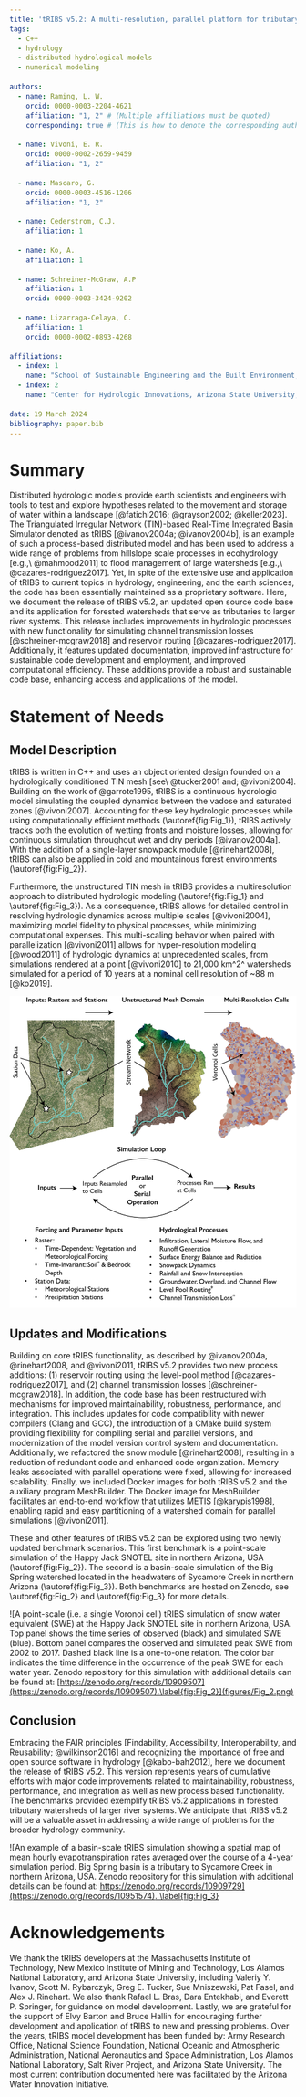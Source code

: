 ```yaml
---
title: 'tRIBS v5.2: A multi-resolution, parallel platform for tributary hydrology in forest applications'
tags:
  - C++
  - hydrology
  - distributed hydrological models
  - numerical modeling

authors:
  - name: Raming, L. W.
    orcid: 0000-0003-2204-4621
    affiliation: "1, 2" # (Multiple affiliations must be quoted)
    corresponding: true # (This is how to denote the corresponding author)

  - name: Vivoni, E. R.
    orcid: 0000-0002-2659-9459
    affiliation: "1, 2"

  - name: Mascaro, G.
    orcid: 0000-0003-4516-1206
    affiliation: "1, 2"

  - name: Cederstrom, C.J.
    affiliation: 1

  - name: Ko, A.
    affiliation: 1

  - name: Schreiner-McGraw, A.P
    affiliation: 1
    orcid: 0000-0003-3424-9202

  - name: Lizarraga-Celaya, C.
    affiliation: 1
    orcid: 0000-0002-0893-4268

affiliations:
  - index: 1
    name: "School of Sustainable Engineering and the Built Environment, Arizona State University, Tempe, AZ, USA, 85287."
  - index: 2
    name: "Center for Hydrologic Innovations, Arizona State University, Tempe, AZ, USA, 85287."

date: 19 March 2024
bibliography: paper.bib
---
```



# Summary
Distributed hydrologic models provide earth scientists and engineers with tools to test and explore hypotheses related to the movement and storage of water within a landscape [@fatichi2016; @grayson2002; @keller2023]. The Triangulated Irregular Network (TIN)-based Real-Time Integrated Basin Simulator denoted as tRIBS [@ivanov2004a; @ivanov2004b], is an example of such a process-based distributed model and has been used to address a wide range of problems from hillslope scale processes in ecohydrology [e.g.,\ @mahmood2011] to flood management of large watersheds [e.g.,\ @cazares-rodriguez2017]. Yet, in spite of the extensive use and application of tRIBS to current topics in hydrology, engineering, and the earth sciences, the code has been essentially maintained as a proprietary software. Here, we document the release of tRIBS v5.2, an updated open source code base and its application for forested watersheds that serve as tributaries to larger river systems. This release includes improvements in hydrologic processes with new functionality for simulating channel transmission losses [@schreiner-mcgraw2018] and reservoir routing [@cazares-rodriguez2017]. Additionally, it features updated documentation, improved infrastructure for sustainable code development and employment, and improved computational efficiency. These additions provide a robust and sustainable code base, enhancing access and applications of the model.

# Statement of Needs
## Model Description
tRIBS is written in C++ and uses an object oriented design founded on a hydrologically conditioned TIN mesh [see\ @tucker2001 and; @vivoni2004]. Building on the work of @garrote1995, tRIBS is a continuous hydrologic model simulating the coupled dynamics between the vadose and saturated zones [@vivoni2007]. Accounting for these key hydrologic processes while using computationally efficient methods (\autoref{fig:Fig_1}), tRIBS actively tracks both the evolution of wetting fronts and moisture losses, allowing for continuous simulation throughout wet and dry periods [@ivanov2004a]. With the addition of a single-layer snowpack module [@rinehart2008], tRIBS can also be applied in cold and mountainous forest environments (\autoref{fig:Fig_2}).

Furthermore, the unstructured TIN mesh in tRIBS provides a multiresolution approach to distributed hydrologic modeling (\autoref{fig:Fig_1} and \autoref{fig:Fig_3}). As a consequence, tRIBS allows for detailed control in resolving hydrologic dynamics across multiple scales [@vivoni2004], maximizing model fidelity to physical processes, while minimizing computational expenses. This multi-scaling behavior when paired with parallelization [@vivoni2011] allows for hyper-resolution modeling [@wood2011] of hydrologic dynamics at unprecedented scales, from simulations rendered at a point [@vivoni2010] to 21,000 km^2^ watersheds simulated for a period of 10 years at a nominal cell resolution of ~88 m [@ko2019].

![Conceptual overview of tRIBS end-to-end workflow highlighting key processes. Asterisks indicate new features or processes available in tRIBS v5.2. Soil and vegetation parameters may be provided in a raster with continuous values or in a classification table.\label{fig:Fig_1}](figures/Fig_1.png)

## Updates and Modifications
Building on core tRIBS functionality, as described by @ivanov2004a, @rinehart2008, and @vivoni2011, tRIBS v5.2 provides two new process additions: (1) reservoir routing using the level-pool method [@cazares-rodriguez2017], and (2) channel transmission losses [@schreiner-mcgraw2018]. In addition, the code base has been restructured with mechanisms for improved maintainability, robustness, performance, and integration. This includes updates for code compatibility with newer compilers (Clang and GCC), the introduction of a CMake build system providing flexibility for compiling serial and parallel versions, and modernization of the model version control system and documentation. Additionally, we refactored the snow module [@rinehart2008], resulting in a reduction of redundant code and enhanced code organization. Memory leaks associated with parallel operations were fixed, allowing for increased scalability. Finally, we included Docker images for both tRIBS v5.2 and the auxiliary program MeshBuilder. The Docker image for MeshBuilder facilitates an end-to-end workflow that utilizes METIS [@karypis1998], enabling rapid and easy partitioning of a watershed domain for parallel simulations [@vivoni2011].

These and other features of tRIBS v5.2 can be explored using two newly updated benchmark scenarios. This first benchmark is a point-scale simulation of the Happy Jack SNOTEL site in northern Arizona, USA (\autoref{fig:Fig_2}). The second is a basin-scale simulation of the Big Spring watershed located in the headwaters of Sycamore Creek in northern Arizona (\autoref{fig:Fig_3}). Both benchmarks are hosted on Zenodo, see \autoref{fig:Fig_2} and \autoref{fig:Fig_3} for more details.

![A point-scale (i.e. a single Voronoi cell) tRIBS simulation of snow water equivalent (SWE) at the Happy Jack SNOTEL site in northern Arizona, USA. Top panel shows the time series of observed (black) and simulated SWE (blue). Bottom panel compares the observed and simulated peak SWE from 2002 to 2017. Dashed black line is a one-to-one relation. The color bar indicates the time difference in the occurrence of the peak SWE for each water year. Zenodo repository for this simulation with additional details can be found at: [https://zenodo.org/records/10909507](https://zenodo.org/records/10909507).\label{fig:Fig_2}](figures/Fig_2.png)

## Conclusion
Embracing the FAIR principles [Findability, Accessibility, Interoperability, and Reusability\; @wilkinson2016] and recognizing the importance of free and open source software in hydrology [@kabo-bah2012], here we document the release of tRIBS v5.2. This version represents years of cumulative efforts with major code improvements related to maintainability, robustness, performance, and integration as well as new process based functionality. The benchmarks provided exemplify tRIBS v5.2 applications in forested tributary watersheds of larger river systems. We anticipate that tRIBS v5.2 will be a valuable asset in addressing a wide range of problems for the broader hydrology community.

![An example of a basin-scale tRIBS simulation showing a spatial map of mean hourly evapotranspiration rates averaged over the course of a 4-year simulation period. Big Spring basin is a tributary to Sycamore Creek in northern Arizona, USA. Zenodo repository for this simulation with additional details can be found at: [https://zenodo.org/records/10909729](https://zenodo.org/records/10951574). \label{fig:Fig_3}](figures/Fig_3.png)


# Acknowledgements
We thank the tRIBS developers at the Massachusetts Institute of Technology, New Mexico Institute of Mining and Technology, Los Alamos National Laboratory, and Arizona State University, including Valeriy Y. Ivanov, Scott M. Rybarczyk, Greg E. Tucker, Sue Mniszewski, Pat Fasel, and Alex J. Rinehart. We also thank Rafael L. Bras, Dara Entekhabi, and Everett P. Springer, for guidance on model development. Lastly, we are grateful for the support of Elvy Barton and Bruce Hallin for encouraging further development and application of tRIBS to new and pressing problems. Over the years, tRIBS model development has been funded by: Army Research Office, National Science Foundation, National Oceanic and Atmospheric Administration, National Aeronautics and Space Administration, Los Alamos National Laboratory, Salt River Project, and Arizona State University. The most current contribution documented here was facilitated by the Arizona Water Innovation Initiative.




